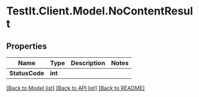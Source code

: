 # TestIt.Client.Model.NoContentResult

## Properties

Name | Type | Description | Notes
------------ | ------------- | ------------- | -------------
**StatusCode** | **int** |  | 

[[Back to Model list]](../README.md#documentation-for-models) [[Back to API list]](../README.md#documentation-for-api-endpoints) [[Back to README]](../README.md)

